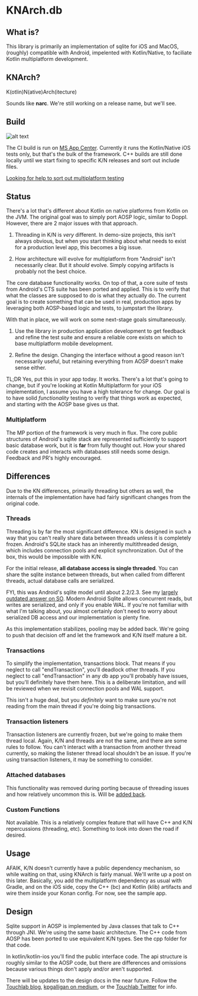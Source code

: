 # KNArch.db

## What is?

This library is primarily an implementation of sqlite for iOS and MacOS, (roughly) compatible with Android, impelented with Kotlin/Native, to faciliate Kotlin multiplatform development.

## KNArch?

K(otlin)N(ative)Arch(itecture)

Sounds like **narc**. We're still working on a release name, but we'll see.

## Build

![alt text](https://build.appcenter.ms/v0.1/apps/61048136-1ab0-4789-9ae4-7ad6e8df7777/branches/master/badge "Build Badge")

The CI build is run on [MS App Center](https://appcenter.ms/). Currently it runs the Kotlin/Native iOS tests
only, but that's the bulk of the framework. C++ builds are still done locally until we start fixing to
specific K/N releases and sort out include files.

[Looking for help to sort out multiplatform testing](https://github.com/touchlab/knarch.db/issues/38)

## Status

There's a lot that's different about Kotlin on native platforms from Kotlin on the JVM. The original goal was to simply port AOSP logic, similar to Doppl. However, there are 2 major issues with that approach.

1. Threading in K/N is *very* different. In demo-size projects, this isn't always obvious, but when you start thinking about what needs to exist for a production level app, this becomes a big issue.

2. How architecture will evolve for multiplatform from "Android" isn't necessarily clear. But it *should* evolve. Simply copying artifacts is probably not the best choice.

The core database functionality works. On top of that, a core suite of tests from Android's CTS suite has been ported and applied. This is to verify that what the
classes are supposed to do is what they actually do. The current goal is to create something that can be used in real, production apps by leveraging both AOSP-based logic and tests, to
jumpstart the library.

With that in place, we will work on some next-stage goals simultaneously.

1. Use the library in production application development to get feedback and refine the test suite and ensure a reliable core exists on which to base multiplatform mobile development.

2. Refine the design. Changing the interface without a good reason isn't necessarily useful, but retaining everything from AOSP doesn't make sense either.

TL;DR Yes, put this in your app today. It works. There's a lot that's going to change, but if you're looking at Kotlin Multiplatform for your iOS implementation, I assume you have a high tolerance for change. Our goal is to have solid *functionality* testing to verify that things work as expected, and starting with the AOSP base gives us that.

### Multiplatform

The MP portion of the framework is very much in flux. The core public structures of Android's sqlite stack are represented
sufficiently to support basic database work, but it is **far** from fully thought out. How your shared code creates and
interacts with databases still needs some design. Feedback and PR's highly encouraged.

## Differences

Due to the KN differences, primarily threading but others as well, the internals of the implementation have had fairly significant changes from the original code.

### Threads

Threading is by far the most significant difference. KN is designed in such a way that you can't really share data between threads unless it is completely frozen. Android's SQLite stack has an inherently multithreaded design, which includes connection pools and explicit synchronization. Out of the box, this would be impossible with K/N.

For the initial release, **all database access is single threaded**. You can share the sqlite instance between threads, but when called from different threads, actual database calls are serialized.

FYI, this was Android's sqlite model until about 2.2/2.3. See my [largely outdated answer on SO](https://stackoverflow.com/a/3689883/227313). Modern Android Sqlite allows concurrent reads, but writes are
serialized, and only if you enable WAL. If you're not familiar with what I'm talking about, you almost certainly don't need to worry about serialized DB access and our implementation is plenty fine.

As this implementation stabilizes, pooling may be added back. We're going to push that decision off and let the framework and K/N itself mature a bit.

### Transactions

To simplify the implementation, transactions block. That means if you neglect to call "endTransaction", you'll deadlock other threads. If you neglect to call "endTransaction" in any db app you'll probably have issues, but you'll definitely have them here. This is a deliberate limitation, and will be reviewed when we revisit connection pools and WAL support.

This isn't a huge deal, but you *definitely* want to make sure you're not reading from the main thread if you're doing
big transactions.

### Transaction listeners

Transaction listeners are currently frozen, but we're going to make them thread local. Again, K/N and threads
are not the same, and there are some rules to follow. You can't interact with a transaction from another thread
currently, so making the listener thread local shouldn't be an issue. If you're using transaction listeners,
it may be something to consider.

### Attached databases

This functionality was removed during porting because of threading issues and how relatively uncommon this is. Will be [added back](https://github.com/touchlab/knarch.db/issues/41).

### Custom Functions

Not available. This is a relatively complex feature that will have C++ and K/N repercussions (threading, etc). Something to look into down the road if desired.

## Usage

AFAIK, K/N doesn't currently have a public dependency mechanism, so while waiting on that, using KNArch is fairly manual. We'll write up a post on this later. Basically, you add the multiplatform dependency as usual with Gradle, and on the iOS side, copy the C++ (bc) and Kotlin (klib) artifacts and wire them inside your Konan config. For now, see the sample app.

## Design

Sqlite support in AOSP is implemented by Java classes that talk to C++ through JNI. We're using the same basic architecture. The C++ code from AOSP has been ported to use equivalent K/N types. See the cpp folder for that code.

In kotlin/kotlin-ios you'll find the public interface code. The api structure is roughly similar to the AOSP code, but
there are differences and omissions because various things don't apply and/or aren't supported.

There will be updates to the design docs in the near future. Follow the [Touchlab blog](https://touchlab.co/blog/), [kpgalligan on medium](https://medium.com/@kpgalligan), or the [Touchlab Twitter](https://twitter.com/touchlabhq) for info.

